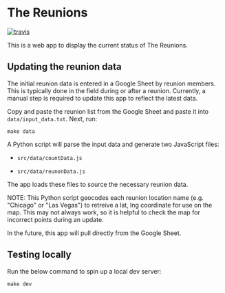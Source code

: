 # The Reunions

[![travis](https://travis-ci.org/maxmetcalfe/TheReunions.svg?branch=master)](https://travis-ci.org/maxmetcalfe/TheReunions)

This is a web app to display the current status of The Reunions.

## Updating the reunion data

The initial reunion data is entered in a Google Sheet by reunion members. This is typically done in the field during or after a reunion. Currently, a manual step is required to update this app to reflect the latest data.

Copy and paste the reunion list from the Google Sheet and paste it into `data/input_data.txt`. Next, run:

`make data`

A Python script will parse the input data and generate two JavaScript files:

- `src/data/countData.js`

- `src/data/reunonData.js`

The app loads these files to source the necessary reunion data.

NOTE: This Python script geocodes each reunion location name (e.g. "Chicago" or "Las Vegas") to retreive a lat, lng coordinate for use on the map. This may not always work, so it is helpful to check the map for incorrect points during an update.

In the future, this app will pull directly from the Google Sheet.

## Testing locally

Run the below command to spin up a local dev server:

`make dev`



